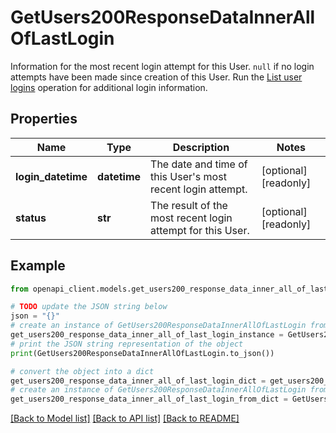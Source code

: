 # GetUsers200ResponseDataInnerAllOfLastLogin

Information for the most recent login attempt for this User.  `null` if no login attempts have been made since creation of this User.  Run the [List user logins](https://techdocs.akamai.com/linode-api/reference/get-account-logins) operation for additional login information.

## Properties

Name | Type | Description | Notes
------------ | ------------- | ------------- | -------------
**login_datetime** | **datetime** | The date and time of this User&#39;s most recent login attempt. | [optional] [readonly] 
**status** | **str** | The result of the most recent login attempt for this User. | [optional] [readonly] 

## Example

```python
from openapi_client.models.get_users200_response_data_inner_all_of_last_login import GetUsers200ResponseDataInnerAllOfLastLogin

# TODO update the JSON string below
json = "{}"
# create an instance of GetUsers200ResponseDataInnerAllOfLastLogin from a JSON string
get_users200_response_data_inner_all_of_last_login_instance = GetUsers200ResponseDataInnerAllOfLastLogin.from_json(json)
# print the JSON string representation of the object
print(GetUsers200ResponseDataInnerAllOfLastLogin.to_json())

# convert the object into a dict
get_users200_response_data_inner_all_of_last_login_dict = get_users200_response_data_inner_all_of_last_login_instance.to_dict()
# create an instance of GetUsers200ResponseDataInnerAllOfLastLogin from a dict
get_users200_response_data_inner_all_of_last_login_from_dict = GetUsers200ResponseDataInnerAllOfLastLogin.from_dict(get_users200_response_data_inner_all_of_last_login_dict)
```
[[Back to Model list]](../README.md#documentation-for-models) [[Back to API list]](../README.md#documentation-for-api-endpoints) [[Back to README]](../README.md)


